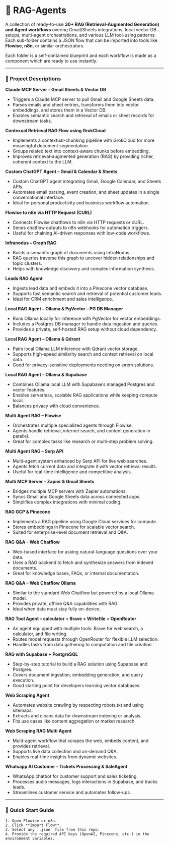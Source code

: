 # 🚀 RAG-Agents

A collection of ready-to-use **30+ RAG (Retrieval-Augmented Generation) and Agent workflows** overing Gmail/Sheets integrations, local vector DB setups, multi-agent orchestrations, and various LLM tool-using patterns. Each sub-folder contains a JSON flow that can be imported into tools like **Flowise**, **n8n**, or similar orchestrators. 

Each folder is a self-contained blueprint and each workflow is made as a component which are ready to use instantly. 

---

### 📂 Project Descriptions

**Claude MCP Server – Gmail Sheets & Vector DB**  
- Triggers a Claude MCP server to pull Gmail and Google Sheets data.  
- Parses emails and sheet entries, transforms them into vector embeddings, and stores them in a Vector DB.  
- Enables semantic search and retrieval of emails or sheet records for downstream tasks.

**Contexual Retrieval RAG Flow using GrokCloud**  
- Implements a contextual-chunking pipeline with GrokCloud for more meaningful document segmentation.  
- Groups related text into context-aware chunks before embedding.  
- Improves retrieval-augmented generation (RAG) by providing richer, coherent context to the LLM.

**Custom ChatGPT Agent – Gmail & Calendar & Sheets**  
- Custom ChatGPT agent integrating Gmail, Google Calendar, and Sheets APIs.  
- Automates email parsing, event creation, and sheet updates in a single conversational interface.  
- Ideal for personal productivity and business workflow automation.

**Flowise to n8n via HTTP Request (CURL)**  
- Connects Flowise chatflows to n8n via HTTP requests or cURL.  
- Sends chatflow outputs to n8n webhooks for automation triggers.  
- Useful for chaining AI-driven responses with low-code workflows.

**Infranodus – Graph RAG**  
- Builds a semantic graph of documents using InfraNodus.  
- RAG queries traverse this graph to uncover hidden relationships and topic clusters.  
- Helps with knowledge discovery and complex information synthesis.

**Leads RAG Agent**  
- Ingests lead data and embeds it into a Pinecone vector database.  
- Supports fast semantic search and retrieval of potential customer leads.  
- Ideal for CRM enrichment and sales intelligence.

**Local RAG Agent – Ollama & PgVector – PG DB Manager**  
- Runs Ollama locally for inference with PgVector for vector embeddings.  
- Includes a Postgres DB manager to handle data ingestion and queries.  
- Provides a private, self-hosted RAG setup without cloud dependency.

**Local RAG Agent – Ollama & Qdrant**  
- Pairs local Ollama LLM inference with Qdrant vector storage.  
- Supports high-speed similarity search and context retrieval on local data.  
- Good for privacy-sensitive deployments needing on-prem solutions.

**Local RAG Agent – Ollama & Supabase**  
- Combines Ollama local LLM with Supabase’s managed Postgres and vector features.  
- Enables serverless, scalable RAG applications while keeping compute local.  
- Balances privacy with cloud convenience.

**Multi Agent RAG – Flowise**  
- Orchestrates multiple specialized agents through Flowise.  
- Agents handle retrieval, internet search, and content generation in parallel.  
- Great for complex tasks like research or multi-step problem solving.

**Multi Agent RAG – Serp API**  
- Multi-agent system enhanced by Serp API for live web searches.  
- Agents fetch current data and integrate it with vector retrieval results.  
- Useful for real-time intelligence and competitive analysis.

**Multi MCP Server – Zapier & Gmail Sheets**  
- Bridges multiple MCP servers with Zapier automations.  
- Syncs Gmail and Google Sheets data across connected apps.  
- Simplifies complex integrations with minimal coding.

**RAG GCP & Pinecone**  
- Implements a RAG pipeline using Google Cloud services for compute.  
- Stores embeddings in Pinecone for scalable vector search.  
- Suited for enterprise-level document retrieval and Q&A.

**RAG Q&A – Web Chatflow**  
- Web-based interface for asking natural-language questions over your data.  
- Uses a RAG backend to fetch and synthesize answers from indexed documents.  
- Great for knowledge bases, FAQs, or internal documentation.

**RAG Q&A – Web Chatflow Ollama**  
- Similar to the standard Web Chatflow but powered by a local Ollama model.  
- Provides private, offline Q&A capabilities with RAG.  
- Ideal when data must stay fully on-device.

**RAG Tool Agent – calculator + Brave + Writefile + OpenRouter**  
- An agent equipped with multiple tools: Brave for web search, a calculator, and file writing.  
- Routes model requests through OpenRouter for flexible LLM selection.  
- Handles tasks from data gathering to computation and file creation.

**RAG with Supabase + PostgreSQL**  
- Step-by-step tutorial to build a RAG solution using Supabase and Postgres.  
- Covers document ingestion, embedding generation, and query execution.  
- Good starting point for developers learning vector databases.

**Web Scraping Agent**  
- Automates website crawling by respecting robots.txt and using sitemaps.  
- Extracts and cleans data for downstream indexing or analysis.  
- Fits use cases like content aggregation or market research.

**Web Scraping RAG Multi Agent**  
- Multi-agent workflow that scrapes the web, embeds content, and provides retrieval.  
- Supports live data collection and on-demand Q&A.  
- Enables real-time insights from dynamic websites.

**Whatsapp AI Customer – Tickets Processing & SaleAgent**  
- WhatsApp chatbot for customer support and sales ticketing.  
- Processes audio messages, logs interactions in Supabase, and tracks leads.  
- Streamlines customer service and automates follow-ups.

---

### 🚀 Quick Start Guide

```
1. Open Flowise or n8n.
2. Click **Import Flow**.
3. Select any `.json` file from this repo.
4. Provide the required API keys (OpenAI, Pinecone, etc.) in the environment variables.
```





